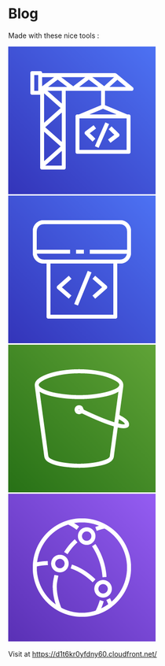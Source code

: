 # Blog

Made with these nice tools :

![awscodebuild](https://raw.githubusercontent.com/Hessu1337/myblog/master/static/images/AWS-CodeBuild.png)![awscodepipeline](https://raw.githubusercontent.com/Hessu1337/myblog/master/static/images/AWS-CodePipeline.png)![awss3](https://raw.githubusercontent.com/Hessu1337/myblog/master/static/images/Amazon-Simple-Storage-Service-S3.png)![awscloudfront](https://raw.githubusercontent.com/Hessu1337/myblog/master/static/images/Amazon-CloudFront.png)

Visit at https://d1t6kr0yfdny60.cloudfront.net/

